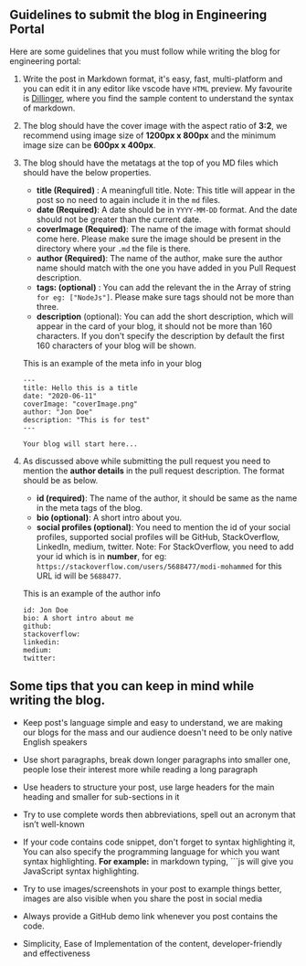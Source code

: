 ## Guidelines to submit the blog in Engineering Portal

Here are some guidelines that you must follow while writing the blog for engineering portal:

1. Write the post in Markdown format, it's easy, fast, multi-platform and you can edit it in any editor like vscode have `HTML` preview. My favourite is [Dillinger](https://dillinger.io/), where you find the sample content to understand the syntax of markdown.

2. The blog should have the cover image with the aspect ratio of **3:2**, we recommend using image size of **1200px x 800px** and the minimum image size can be **600px x 400px**.

3. The blog should have the metatags at the top of you MD files which should have the below properties.
    * **title (Required)** : A meaningfull title.
    Note: This title will appear in the post so no need to again include it in the `md` files.
    * **date (Required)**: A date should be in `YYYY-MM-DD` format. And the date should not be greater than the current date.
    * **coverImage (Required)**: The name of the image with format should come here. Please make sure the image should be present in the directory where your `.md` the file is there.
    * **author (Required)**: The name of the author, make sure the author name should match with the one you have added in you Pull Request description.
    * **tags: (optional)** : You can add the relevant the in the Array of string `for eg: ["NodeJs"]`. Please make sure tags should not be more than three.
    * **description** (optional): You can add the short description, which will appear in the card of your blog, it should not be more than 160 characters. If you don't specify the description by default the first 160 characters of your blog will be shown.

    This is an example of the meta info in your blog
    ```
    ---
    title: Hello this is a title
    date: "2020-06-11"
    coverImage: "coverImage.png"
    author: "Jon Doe"
    description: "This is for test"
    ---
    
    Your blog will start here...
    
    ```
4. As discussed above while submitting the pull request you need to mention the **author details** in the pull request description. The format should be as below.
    * **id (required)**: The name of the author, it should be same as the name in the meta tags of the blog.
    * **bio (optional)**: A short intro about you.
    * **social profiles (optional)**: You need to mention the id of your social profiles, supported social profiles will be GitHub, StackOverflow, LinkedIn, medium, twitter.
    Note: For StackOverflow, you need to add your id which is in **number**, for eg: `https://stackoverflow.com/users/5688477/modi-mohammed` for this URL id will be `5688477`.

    This is an example of the author info
    
    ```
    id: Jon Doe
    bio: A short intro about me
    github: 
    stackoverflow: 
    linkedin: 
    medium: 
    twitter: 
    ```

## Some tips that you can keep in mind while writing the blog.

- Keep post's language simple and easy to understand, we are making our blogs for the mass and our audience doesn't need to be only native English speakers

- Use short paragraphs, break down longer paragraphs into smaller one, people lose their interest more while reading a long paragraph

- Use headers to structure your post, use large headers for the main heading and smaller for sub-sections in it

- Try to use complete words then abbreviations, spell out an acronym that isn’t well-known

- If your code contains code snippet, don't forget to syntax highlighting it, You can also specify the programming language for which you want syntax highlighting.
 **For example:** in markdown typing, ```js will give you JavaScript syntax highlighting.

- Try to use images/screenshots in your post to example things better, images are also visible when you share the post in social media

- Always provide a GitHub demo link whenever you post contains the code.

- Simplicity, Ease of Implementation of the content, developer-friendly and effectiveness 
